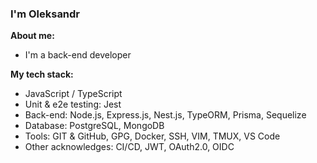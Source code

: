 ### I'm Oleksandr

**About me:**

- I'm a back-end developer

**My tech stack:**

- JavaScript / TypeScript
- Unit & e2e testing: Jest
- Back-end: Node.js, Express.js, Nest.js, TypeORM, Prisma, Sequelize
- Database: PostgreSQL, MongoDB
- Tools: GIT & GitHub, GPG, Docker, SSH, VIM, TMUX, VS Code
- Other acknowledges: CI/CD, JWT, OAuth2.0, OIDC

